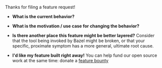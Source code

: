Thanks for filing a feature request!

* **What is the current behavior?**



* **What is the motivation / use case for changing the behavior?**



* **Is there another place this feature might be better layered?** Consider that the tool being invoked by Bazel might be broken, or that your specific, proximate symptom has a more general, ultimate root cause.


* **I'd like my feature built right away!** You can help fund our open source work at the same time: donate a [feature bounty](https://opencollective.com/aspect-build/)
